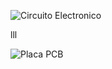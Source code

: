 ![Circuito Electronico](https://github.com/user-attachments/assets/57024833-3ba2-4419-880d-a8e686643698)


lll



![Placa PCB](https://github.com/user-attachments/assets/f4fac341-024f-4bb2-a020-1d15e98ba24f)
